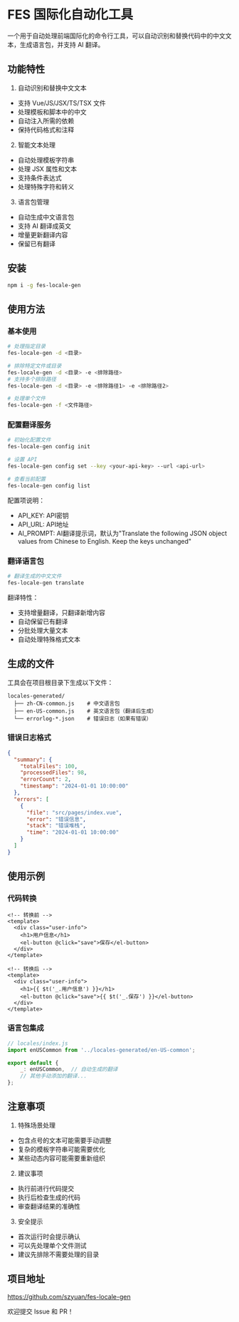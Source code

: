 # FES 国际化自动化工具

一个用于自动处理前端国际化的命令行工具，可以自动识别和替换代码中的中文文本，生成语言包，并支持 AI 翻译。

## 功能特性

1. 自动识别和替换中文文本
- 支持 Vue/JS/JSX/TS/TSX 文件
- 处理模板和脚本中的中文
- 自动注入所需的依赖
- 保持代码格式和注释

2. 智能文本处理
- 自动处理模板字符串
- 处理 JSX 属性和文本
- 支持条件表达式
- 处理特殊字符和转义

3. 语言包管理
- 自动生成中文语言包
- 支持 AI 翻译成英文
- 增量更新翻译内容
- 保留已有翻译

## 安装

```bash
npm i -g fes-locale-gen
```

## 使用方法

### 基本使用

```bash
# 处理指定目录
fes-locale-gen -d <目录>

# 排除特定文件或目录
fes-locale-gen -d <目录> -e <排除路径>
# 支持多个排除路径
fes-locale-gen -d <目录> -e <排除路径1> -e <排除路径2>

# 处理单个文件
fes-locale-gen -f <文件路径>
```

### 配置翻译服务

```bash
# 初始化配置文件
fes-locale-gen config init

# 设置 API
fes-locale-gen config set --key <your-api-key> --url <api-url>

# 查看当前配置
fes-locale-gen config list
```

配置项说明：
- API_KEY: API密钥
- API_URL: API地址
- AI_PROMPT: AI翻译提示词，默认为"Translate the following JSON object values from Chinese to English. Keep the keys unchanged"

### 翻译语言包

```bash
# 翻译生成的中文文件
fes-locale-gen translate
```

翻译特性：
- 支持增量翻译，只翻译新增内容
- 自动保留已有翻译
- 分批处理大量文本
- 自动处理特殊格式文本

## 生成的文件

工具会在项目根目录下生成以下文件：

```
locales-generated/
  ├── zh-CN-common.js    # 中文语言包
  ├── en-US-common.js    # 英文语言包（翻译后生成）
  └── errorlog-*.json    # 错误日志（如果有错误）
```

### 错误日志格式
```json
{
  "summary": {
    "totalFiles": 100,
    "processedFiles": 98,
    "errorCount": 2,
    "timestamp": "2024-01-01 10:00:00"
  },
  "errors": [
    {
      "file": "src/pages/index.vue",
      "error": "错误信息",
      "stack": "错误堆栈",
      "time": "2024-01-01 10:00:00"
    }
  ]
}
```

## 使用示例

### 代码转换

```vue
<!-- 转换前 -->
<template>
  <div class="user-info">
    <h1>用户信息</h1>
    <el-button @click="save">保存</el-button>
  </div>
</template>

<!-- 转换后 -->
<template>
  <div class="user-info">
    <h1>{{ $t('_.用户信息') }}</h1>
    <el-button @click="save">{{ $t('_.保存') }}</el-button>
  </div>
</template>
```

### 语言包集成

```javascript
// locales/index.js
import enUSCommon from '../locales-generated/en-US-common';

export default {
    _: enUSCommon,  // 自动生成的翻译
    // 其他手动添加的翻译...
};
```

## 注意事项

1. 特殊场景处理
- 包含点号的文本可能需要手动调整
- 复杂的模板字符串可能需要优化
- 某些动态内容可能需要重新组织

2. 建议事项
- 执行前进行代码提交
- 执行后检查生成的代码
- 审查翻译结果的准确性

3. 安全提示
- 首次运行时会提示确认
- 可以先处理单个文件测试
- 建议先排除不需要处理的目录

## 项目地址

https://github.com/szyuan/fes-locale-gen

欢迎提交 Issue 和 PR！
